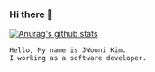 ### Hi there 👋
[![Anurag's github stats](https://github-readme-stats.vercel.app/api?username=JWooni)](https://github.com/anuraghazra/github-readme-stats)

<!--
**Jwooni/JWooni** is a ✨ _special_ ✨ repository because its `README.md` (this file) appears on your GitHub profile.
Here are some ideas to get you started:
- 🔭 I’m currently working on ...
- 🌱 I’m currently learning ...
- 👯 I’m looking to collaborate on ...
- 🤔 I’m looking for help with ...
- 💬 Ask me about ...
- 📫 How to reach me: ...
- 😄 Pronouns: ...
- ⚡ Fun fact: ...
-->
```
Hello, My name is JWooni Kim.
I working as a software developer.
```
